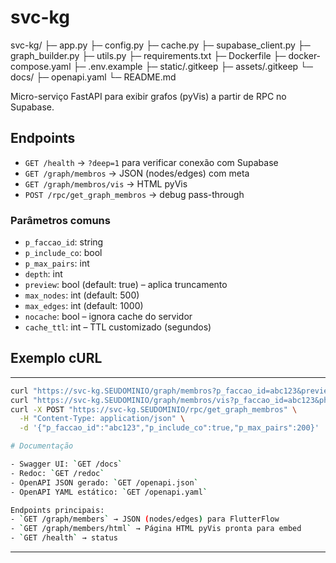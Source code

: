 
# svc-kg

svc-kg/
├─ app.py
├─ config.py
├─ cache.py
├─ supabase_client.py
├─ graph_builder.py
├─ utils.py
├─ requirements.txt
├─ Dockerfile
├─ docker-compose.yaml
├─ .env.example
├─ static/.gitkeep
├─ assets/.gitkeep
└─ docs/
   ├─ openapi.yaml
   └─ README.md


Micro-serviço FastAPI para exibir grafos (pyVis) a partir de RPC no Supabase.



## Endpoints

- `GET /health` → `?deep=1` para verificar conexão com Supabase
- `GET /graph/membros` → JSON (nodes/edges) com meta
- `GET /graph/membros/vis` → HTML pyVis
- `POST /rpc/get_graph_membros` → debug pass-through

### Parâmetros comuns
- `p_faccao_id`: string
- `p_include_co`: bool
- `p_max_pairs`: int
- `depth`: int
- `preview`: bool (default: true) – aplica truncamento
- `max_nodes`: int (default: 500)
- `max_edges`: int (default: 1000)
- `nocache`: bool – ignora cache do servidor
- `cache_ttl`: int – TTL customizado (segundos)







## Exemplo cURL

---
```bash
curl "https://svc-kg.SEUDOMINIO/graph/membros?p_faccao_id=abc123&preview=true"
curl "https://svc-kg.SEUDOMINIO/graph/membros/vis?p_faccao_id=abc123&physics=true"
curl -X POST "https://svc-kg.SEUDOMINIO/rpc/get_graph_membros" \
  -H "Content-Type: application/json" \
  -d '{"p_faccao_id":"abc123","p_include_co":true,"p_max_pairs":200}'

# Documentação

- Swagger UI: `GET /docs`
- Redoc: `GET /redoc`
- OpenAPI JSON gerado: `GET /openapi.json`
- OpenAPI YAML estático: `GET /openapi.yaml`

Endpoints principais:
- `GET /graph/members` → JSON (nodes/edges) para FlutterFlow
- `GET /graph/members/html` → Página HTML pyVis pronta para embed
- `GET /health` → status

```
---
